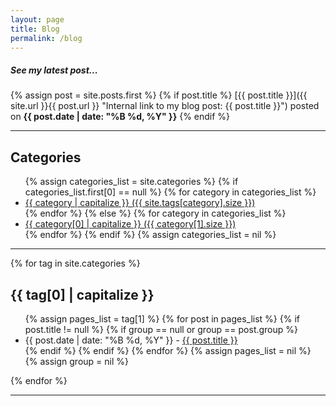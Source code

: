 ```yaml
---
layout: page
title: Blog
permalink: /blog
---
```


##### See my latest post...

{% assign post = site.posts.first %}
{% if post.title %}
[{{ post.title }}]({{ site.url }}{{ post.url }} "Internal link to my blog post: {{ post.title }}") posted on <span class="entry-date"><time datetime="{{ post.date | date_to_xmlschema }}" itemprop="datePublished"><strong>{{ post.date | date: "%B %d, %Y" }}</strong></time></span>
{% endif %}

<hr>

## Categories
<ul>
{% assign categories_list = site.categories %}
{% if categories_list.first[0] == null %}
  {% for category in categories_list %}
  <li><a href="#{{ category }}">{{ category | capitalize }} ({{ site.tags[category].size }})</a></li>
  {% endfor %}
{% else %}
  {% for category in categories_list %}
  <li><a href="#{{ category[0] }}">{{ category[0] | capitalize }} ({{ category[1].size }})</a></li>
  {% endfor %}
{% endif %}
{% assign categories_list = nil %}
</ul>

<hr>

{% for tag in site.categories %}
## {{ tag[0] | capitalize }}
<ul>
  {% assign pages_list = tag[1] %}
  {% for post in pages_list %}
    {% if post.title != null %}
    {% if group == null or group == post.group %}
    <li> <span class="entry-date"><time datetime="{{ post.date | date_to_xmlschema }}" itemprop="datePublished">{{ post.date | date: "%B %d, %Y" }}</time></span> - <a href="{{ site.url }}{{ post.url }}">{{ post.title }}</a></li>
    {% endif %}
    {% endif %}
  {% endfor %}
  {% assign pages_list = nil %}
  {% assign group = nil %}
</ul>
{% endfor %}

<hr>
